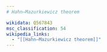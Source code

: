 ```yaml
---
# Hahn–Mazurkiewicz theorem

wikidata: Q567843
msc_classification: 54
wikipedia_links:
  - "[[Hahn–Mazurkiewicz theorem]]"
---
```


